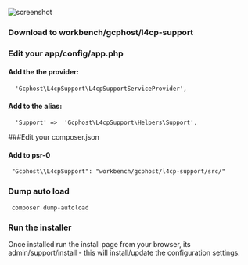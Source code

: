 ![screenshot](http://i.imgur.com/EkP4YaG.png)

### Download to workbench/gcphost/l4cp-support 

### Edit your app/config/app.php

#### Add the the provider:

      'Gcphost\L4cpSupport\L4cpSupportServiceProvider',

#### Add to the alias:

      'Support'	=>	'Gcphost\L4cpSupport\Helpers\Support',
 

###Edit your composer.json

#### Add to psr-0

     "Gcphost\\L4cpSupport": "workbench/gcphost/l4cp-support/src/"
    
### Dump auto load

     composer dump-autoload

### Run the installer
Once installed run the install page from your browser, its admin/support/install - this will install/update the configuration settings.
